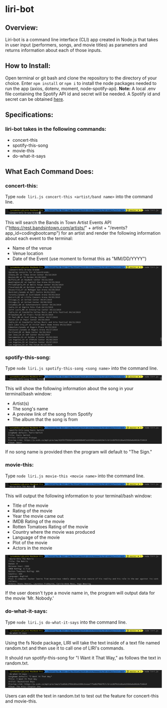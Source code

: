 # liri-bot

## Overview:

Liri-bot is a command line interface (CLI) app created in Node.js that takes in user input (performers, songs, and movie titles) as parameters and returns information about each of those inputs.

## How to Install:
Open terminal or git bash and clone the repository to the directory of your choice.
Enter ` npm install ` or ` npm i ` to install the node packages needed to run the app (axios, dotenv, moment, node-spotify-api).
**Note:** A local .env file containing the Spotify API id and secret will be needed. A Spotify id and secret can be obtained [here](https://developer.spotify.com/).

## Specifications:

### liri-bot takes in the following commands:
* concert-this
* spotify-this-song
* movie-this
* do-what-it-says

## What Each Command Does:

### concert-this:
Type ` node liri.js concert-this <artist/band name> ` into the command line.

![liri-bot concert-this request](images/concert-this-request.png)

This will search the Bands in Town Artist Events API ("https://rest.bandsintown.com/artists/" + artist + "/events?app_id=codingbootcamp") for an artist and render the following information about each event to the terminal:
* Name of the venue
* Venue location
* Date of the Event (use moment to format this as "MM/DD/YYYY")

![liri-bot spotify-this-song results](images/concert-this-results.png)

### spotify-this-song:
Type ` node liri.js spotify-this-song <song name> ` into the command line.

![liri-bot spotify-this-song request](images/spotify-this-song-request.png)

This will show the following information about the song in your terminal/bash window:
* Artist(s)
* The song's name
* A preview link of the song from Spotify
* The album that the song is from

![liri-bot spotify-this-song results](images/spotify-this-song-results.png)

If no song name is provided then the program will default to "The Sign."

### movie-this:
Type ` node liri.js movie-this <movie name> ` into the command line.

![liri-bot movie-this request](images/movie-this-request.png)

This will output the following information to your terminal/bash window:
* Title of the movie
* Rating of the movie
* Year the movie came out
* IMDB Rating of the movie
* Rotten Tomatoes Rating of the movie
* Country where the movie was produced
* Language of the movie
* Plot of the movie
* Actors in the movie

![liri-bot movie-this request](images/movie-this-results.png)

If the user doesn't type a movie name in, the program will output data for the movie 'Mr. Nobody.'

### do-what-it-says:
Type ` node liri.js do-what-it-says ` into the command line.

![liri-bot do-what-it-says request](images/do-what-it-says-request.png)

Using the fs Node package, LIRI will take the text inside of a text file named random.txt and then use it to call one of LIRI's commands.

It should run spotify-this-song for "I Want it That Way," as follows the text in random.txt.

![liri-bot do-what-it-says request](images/do-what-it-says-results.png)

Users can edit the text in random.txt to test out the feature for concert-this and movie-this.